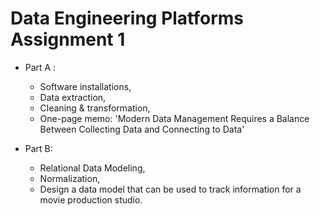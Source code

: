 # Data Engineering Platforms Assignment 1

- Part A : 
  - Software installations, 
  - Data extraction, 
  - Cleaning & transformation, 
  - One-page memo: 'Modern Data Management Requires a Balance Between Collecting Data and Connecting to Data'
  
- Part B: 
  - Relational Data Modeling, 
  - Normalization, 
  - Design a data model that can be used to track information for a movie production
studio.
